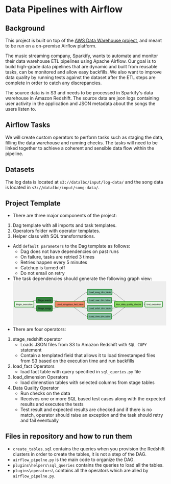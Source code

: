 # Data Pipelines with Airflow

## Background
This project is built on top of the [AWS Data Warehouse project], and meant to be run on a on-premise Airflow platform.

The music streaming company, Sparkify, wants to automate and monitor their data warehouse ETL pipelines using Apache Airflow. Our goal is to build high-grade data pipelines that are dynamic and built from reusable tasks, can be monitored and allow easy backfills. We also want to improve data quality by running tests against the dataset after the ETL steps are complete in order to catch any discrepancies.

The source data is in S3 and needs to be processed in Sparkify's data warehouse in Amazon Redshift. The source data are json logs containing user activity in the application and JSON metadata about the songs the users listen to. 

## Airflow Tasks

We will create custom operators to perform tasks such as staging the data, filling the data warehouse and running checks. The tasks will need to be linked together to achieve a coherent and sensible data flow within the pipeline. 

## Datasets

The log data is located at `s3://datalbc/input/log-data/` and the song data is located in `s3://datalbc/input/song-data/`.

## Project Template

- There are three major components of the project:
1. Dag template with all imports and task templates.
2. Operators folder with operator templates.
3. Helper class with SQL transformations.
- Add `default parameters` to the Dag template as follows:
    * Dag does not have dependencies on past runs
    * On failure, tasks are retried 3 times
    * Retries happen every 5 minutes
    * Catchup is turned off
    * Do not email on retry
- The task dependencies should generate the following graph view:
![Fig 1: Dag with correct task dependencies](plugins\helpers\dag.png)
- There are four operators:
1. stage_redshift operator 
    * Loads JSON files from S3 to Amazon Redshift with `SQL COPY` statement 
    * Contain a templated field that allows it to load timestamped files from S3 based on the execution time and run backfills
2. load_fact Operators
    * load fact table with query specified in `sql_queries.py` file
3. load_dimension Operators
    * load dimenstion tables with selected columns from stage tables
4. Data Quality Operator
    * Run checks on the data
    * Receives one or more SQL based test cases along with the expected results and executes the tests
    * Test result and expected results are checked and if there is no match, operator should raise an exception and the task should retry and fail eventually

## Files in repository and how to run them

- `create_tables.sql` contains the queries when you provision the Redshift clusters in order to create the tables, it is not a step of the DAG.
- `airflow_pipelne.py` is the main code to organize the DAG.
- `plugins\helpers\sql_queries` contains the queries to load all the tables.
- `plugins\operators\` contains all the operators which are alled by `airflow_pipelne.py`.

[AWS Data Warehouse project]:<https://github.com/bchen-yyc/aws_data_warehouse>